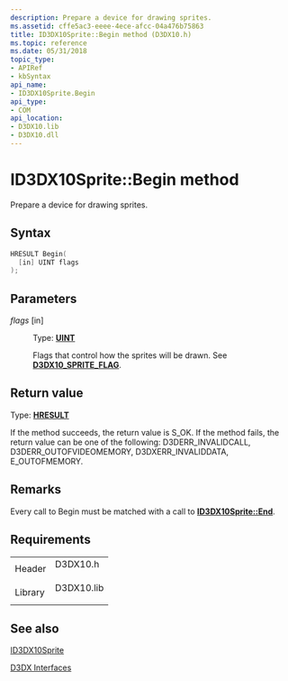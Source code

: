 ```yaml
---
description: Prepare a device for drawing sprites.
ms.assetid: cffe5ac3-eeee-4ece-afcc-04a476b75863
title: ID3DX10Sprite::Begin method (D3DX10.h)
ms.topic: reference
ms.date: 05/31/2018
topic_type: 
- APIRef
- kbSyntax
api_name: 
- ID3DX10Sprite.Begin
api_type: 
- COM
api_location: 
- D3DX10.lib
- D3DX10.dll
---
```


# ID3DX10Sprite::Begin method

Prepare a device for drawing sprites.

## Syntax


```C++
HRESULT Begin(
  [in] UINT flags
);
```



## Parameters

<dl> <dt>

*flags* \[in\]
</dt> <dd>

Type: **[**UINT**](../winprog/windows-data-types.md)**

Flags that control how the sprites will be drawn. See [**D3DX10\_SPRITE\_FLAG**](d3dx10-sprite-flag.md).

</dd> </dl>

## Return value

Type: **[**HRESULT**](https://msdn.microsoft.com/library/Bb401631(v=MSDN.10).aspx)**

If the method succeeds, the return value is S\_OK. If the method fails, the return value can be one of the following: D3DERR\_INVALIDCALL, D3DERR\_OUTOFVIDEOMEMORY, D3DXERR\_INVALIDDATA, E\_OUTOFMEMORY.

## Remarks

Every call to Begin must be matched with a call to [**ID3DX10Sprite::End**](id3dx10sprite-end.md).

## Requirements



|                    |                                                                                       |
|--------------------|---------------------------------------------------------------------------------------|
| Header<br/>  | <dl> <dt>D3DX10.h</dt> </dl>   |
| Library<br/> | <dl> <dt>D3DX10.lib</dt> </dl> |



## See also

<dl> <dt>

[ID3DX10Sprite](id3dx10sprite.md)
</dt> <dt>

[D3DX Interfaces](d3d10-graphics-reference-d3dx10-interfaces.md)
</dt> </dl>

 

 
